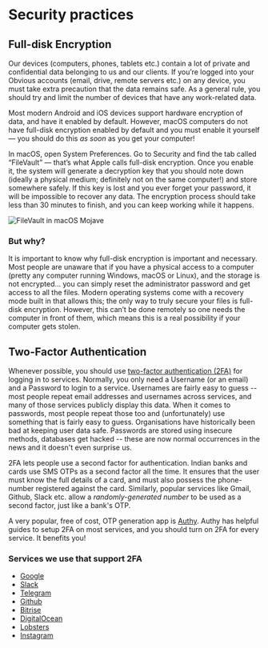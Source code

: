 # Security practices

## Full-disk Encryption

Our devices (computers, phones, tablets etc.) contain a lot of private and confidential data belonging to us and our clients. If you’re logged into your Obvious accounts (email, drive, remote servers etc.) on any device, you must take extra precaution that the data remains safe. As a general rule, you should try and limit the number of devices that have any work-related data.

Most modern Android and iOS devices support hardware encryption of data, and have it enabled by default. However, macOS computers do not have full-disk encryption enabled by default and you must enable it yourself — you should do this *as soon* as you get your computer!

In macOS, open System Preferences. Go to Security and find the tab called “FileVault” — that’s what Apple calls full-disk encryption. Once you enable it, the system will generate a decryption key that you should note down (ideally a physical medium; definitely not on the same computer!) and store somewhere safely. If this key is lost and you ever forget your password, it will be impossible to recover any data. The encryption process should take less than 30 minutes to finish, and you can keep working while it happens.

![FileVault in macOS Mojave](https://i.imgur.com/TEfaYDh.png)

### But why?

It is important to know why full-disk encryption is important and necessary. Most people are unaware that if you have a physical access to a computer (pretty any computer running Windows, macOS or Linux), and the storage is not encrypted... you can simply reset the administrator password and get access to all the files. Modern operating systems come with a recovery mode built in that allows this; the only way to truly secure your files is full-disk encryption. However, this can’t be done remotely so one needs the computer in front of them, which means this is a real possibility if your computer gets stolen. 

## Two-Factor Authentication

Whenever possible, you should use [two-factor authentication (2FA)](https://en.wikipedia.org/wiki/Multi-factor_authentication) for logging in to services. Normally, you only need a Username (or an email) and a Password to login to a service. Usernames are fairly easy to guess -- most people repeat email addresses and usernames across services, and many of those services publicly display this data. When it comes to passwords, most people repeat those too and (unfortunately) use something that is fairly easy to guess. Organisations have historically been bad at keeping user data safe. Passwords are stored using insecure methods, databases get hacked -- these are now normal occurrences in the news and it doesn't even surprise us. 

2FA lets people use a second factor for authentication. Indian banks and cards use SMS OTPs as a second factor all the time. It ensures that the user must know the full details of a card, and must also possess the phone-number registered against the card. Similarly, popular services like Gmail, Github, Slack etc. allow a _randomly-generated number_ to be used as a second factor, just like a bank's OTP.

A very popular, free of cost, OTP generation app is [Authy](https://authy.com/). Authy has helpful guides to setup 2FA on most services, and you should turn on 2FA for every service. It benefits you!

### Services we use that support 2FA

* [Google](https://gmail.com)
* [Slack](https://slack.com) 
* [Telegram](https://telegram.org/)
* [Github](https://github.com)  
* [Bitrise](https://bitrise.io) 
* [DigitalOcean](https://digitalocean.com) 
* [Lobsters](https://lobste.rs)
* [Instagram](https://instagram.com) 
